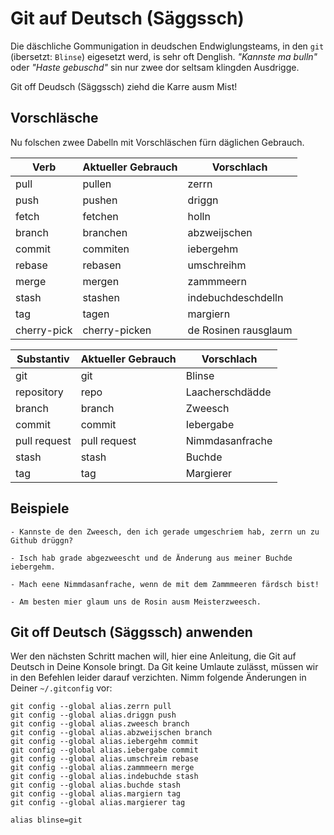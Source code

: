 # Git auf Deutsch (Säggssch)

Die däschliche Gommunigation in deudschen Endwiglungsteams, in den `git` 
(ibersetzt: `Blinse`) eigesetzt werd, is sehr oft Denglish. 
_"Kannste ma bulln"_ oder _"Haste gebuschd"_ sin nur zwee
dor seltsam klingden Ausdrigge.

Git off Deudsch (Säggssch) ziehd die Karre ausm Mist!

## Vorschläsche

Nu folschen zwee Dabelln mit Vorschläschen fürn däglichen Gebrauch.

| Verb        | Aktueller Gebrauch | Vorschlach             |
|-------------|--------------------|------------------------|
| pull        | pullen             | zerrn                  |
| push        | pushen             | driggn                 |
| fetch       | fetchen            | holln                  |
| branch      | branchen           | abzweijschen           |
| commit      | commiten           | iebergehm              |
| rebase      | rebasen            | umschreihm             |
| merge       | mergen             | zammmeern              |
| stash       | stashen            | indebuchdeschdelln     |
| tag         | tagen              | margiern               |
| cherry-pick | cherry-picken      | de Rosinen rausglaum   |

| Substantiv   | Aktueller Gebrauch | Vorschlach        |
|--------------|--------------------|-------------------|
| git          | git                | Blinse            |
| repository   | repo               | Laacherschdädde   |
| branch       | branch             | Zweesch           |
| commit       | commit             | Iebergabe         |
| pull request | pull request       | Nimmdasanfrache   |
| stash        | stash              | Buchde            |
| tag          | tag                | Margierer         |

## Beispiele

    - Kannste de den Zweesch, den ich gerade umgeschriem hab, zerrn un zu Github drüggn?

    - Isch hab grade abgezweescht und de Änderung aus meiner Buchde iebergehm.

    - Mach eene Nimmdasanfrache, wenn de mit dem Zammmeeren färdsch bist!

    - Am besten mier glaum uns de Rosin ausm Meisterzweesch.

## Git off Deutsch (Säggssch) anwenden

Wer den nächsten Schritt machen will, hier eine Anleitung, die Git auf Deutsch
in Deine Konsole bringt. Da Git keine Umlaute zulässt, müssen wir in den 
Befehlen leider darauf verzichten. Nimm folgende Änderungen in Deiner `~/.gitconfig` 
vor:

    git config --global alias.zerrn pull
    git config --global alias.driggn push
    git config --global alias.zweesch branch
    git config --global alias.abzweijschen branch
    git config --global alias.iebergehm commit
    git config --global alias.iebergabe commit
    git config --global alias.umschreim rebase
    git config --global alias.zammmeern merge
    git config --global alias.indebuchde stash
    git config --global alias.buchde stash
    git config --global alias.margiern tag
    git config --global alias.margierer tag

    alias blinse=git
